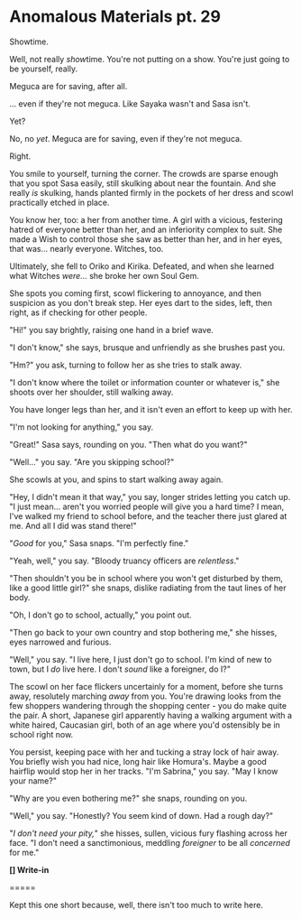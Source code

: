 # Anomalous Materials pt. 29

Showtime.

Well, not really *show*time. You're not putting on a show. You're just going to be yourself, really.

Meguca are for saving, after all.

... even if they're not meguca. Like Sayaka wasn't and Sasa isn't.

Yet?

No, no *yet*. Meguca are for saving, even if they're not meguca.

Right.

You smile to yourself, turning the corner. The crowds are sparse enough that you spot Sasa easily, still skulking about near the fountain. And she really *is* skulking, hands planted firmly in the pockets of her dress and scowl practically etched in place.

You know her, too: a her from another time. A girl with a vicious, festering hatred of everyone better than her, and an inferiority complex to suit. She made a Wish to control those she saw as better than her, and in her eyes, that was... nearly everyone. Witches, too.

Ultimately, she fell to Oriko and Kirika. Defeated, and when she learned what Witches *were...* she broke her own Soul Gem.

She spots you coming first, scowl flickering to annoyance, and then suspicion as you don't break step. Her eyes dart to the sides, left, then right, as if checking for other people.

"Hi!" you say brightly, raising one hand in a brief wave.

"I don't know," she says, brusque and unfriendly as she brushes past you.

"Hm?" you ask, turning to follow her as she tries to stalk away.

"I don't know where the toilet or information counter or whatever is," she shoots over her shoulder, still walking away.

You have longer legs than her, and it isn't even an effort to keep up with her.

"I'm not looking for anything," you say.

"Great!" Sasa says, rounding on you. "Then what do you want?"

"Well..." you say. "Are you skipping school?"

She scowls at you, and spins to start walking away again.

"Hey, I didn't mean it that way," you say, longer strides letting you catch up. "I just mean... aren't you worried people will give you a hard time? I mean, I've walked my friend to school before, and the teacher there just glared at me. And all I did was stand there!"

"*Good* for you," Sasa snaps. "I'm perfectly fine."

"Yeah, well," you say. "Bloody truancy officers are *relentless*."

"Then shouldn't you be in school where you won't get disturbed by them, like a good little girl?" she snaps, dislike radiating from the taut lines of her body.

"Oh, I don't go to school, actually," you point out.

"Then go back to your own country and stop bothering me," she hisses, eyes narrowed and furious.

"Well," you say. "I live here, I just don't go to school. I'm kind of new to town, but I *do* live here. I don't *sound* like a foreigner, do I?"

The scowl on her face flickers uncertainly for a moment, before she turns away, resolutely marching *away* from you. You're drawing looks from the few shoppers wandering through the shopping center - you do make quite the pair. A short, Japanese girl apparently having a walking argument with a white haired, Caucasian girl, both of an age where you'd ostensibly be in school right now.

You persist, keeping pace with her and tucking a stray lock of hair away. You briefly wish you had nice, long hair like Homura's. Maybe a good hairflip would stop her in her tracks. "I'm Sabrina," you say. "May I know your name?"

"Why are you even bothering me?" she snaps, rounding on you.

"Well," you say. "Honestly? You seem kind of down. Had a rough day?"

"*I don't need your pity,*" she hisses, sullen, vicious fury flashing across her face. "I don't need a sanctimonious, meddling *foreigner* to be all *concerned* for me."

**\[] Write-in**

\=====​

Kept this one short because, well, there isn't too much to write here.
